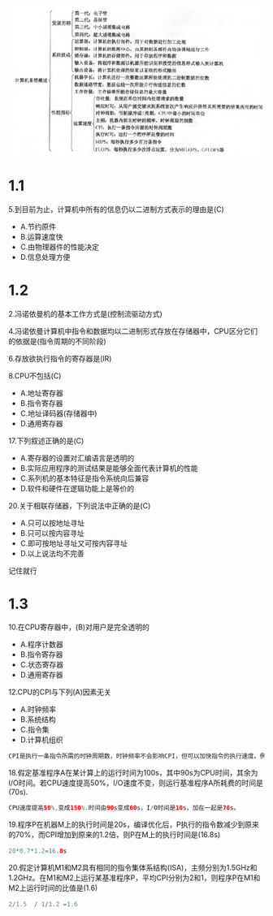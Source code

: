 
![第一章知识框图](../jz_picture/1/第一章知识框图.png)

# 1.1

5.到目前为止，计算机中所有的信息仍以二进制方式表示的理由是(C)

- A.节约原件
- B.运算速度快
- C.由物理器件的性能决定
- D.信息处理方便

# 1.2

2.冯诺依曼机的基本工作方式是(控制流驱动方式)

4.冯诺依曼计算机中指令和数据均以二进制形式存放在存储器中，CPU区分它们的依据是(指令周期的不同阶段)

6.存放欲执行指令的寄存器是(IR)

8.CPU不包括(C)

- A.地址寄存器
- B.指令寄存器
- C.地址译码器(存储器中)
- D.通用寄存器

17.下列叙述正确的是(C)

- A.寄存器的设置对汇编语言是透明的
- B.实际应用程序的测试结果是能够全面代表计算机的性能
- C.系列机的基本特征是指令系统向后兼容
- D.软件和硬件在逻辑功能上是等价的

20.关于相联存储器，下列说法中正确的是(C)

- A.只可以按地址寻址
- B.只可以按内容寻址
- C.即可按地址寻址又可按内容寻址
- D.以上说法均不完善

记住就行

# 1.3

10.在CPU寄存器中，(B)对用户是完全透明的

- A.程序计数器
- B.指令寄存器
- C.状态寄存器
- D.通用寄存器

12.CPU的CPI与下列(A)因素无关

- A.时钟频率
- B.系统结构
- C.指令集
- D.计算机组织

``` java
CPI是执行一条指令所需的时钟周期数，时钟频率不会影响CPI，但可以加快指令的执行速度。例如执行一条指令需要10个时钟周期(CPI=10)，则主频为1GHz的CPU比100MHz的CPU快。
```

18.假定基准程序A在某计算上的运行时间为100s，其中90s为CPU时间，其余为I/O时间。若CPU速度提高50%，I/O速度不变，则运行基准程序A所耗费的时间是(70s).

``` java
CPU速度提高50%,变成150%.时间由90s变成60s，I/O时间是10s，加在一起是70s。
```

19.程序P在机器M上的执行时间是20s，编译优化后，P执行的指令数减少到原来的70%，而CPI增加到原来的1.2倍，则P在M上的执行时间是(16.8s)

```java
20*0.7*1.2=16.8s
```

20.假定计算机M1和M2具有相同的指令集体系结构(ISA)，主频分别为1.5GHz和1.2GHz。在M1和M2上运行某基准程序P，平均CPI分别为2和1，则程序P在M1和M2上运行时间的比值是(1.6)

```java
2/1.5  / 1/1.2 =1.6
```